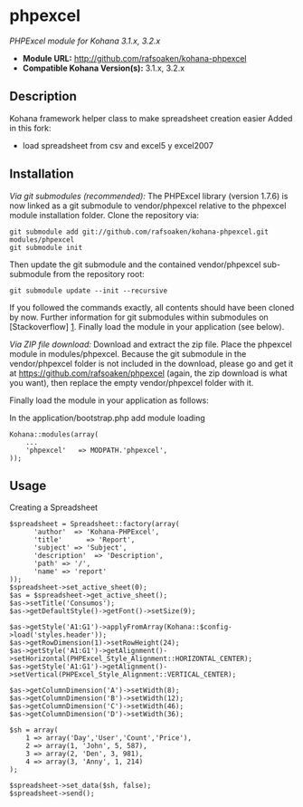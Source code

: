 # phpexcel

*PHPExcel module for Kohana 3.1.x, 3.2.x*

- **Module URL:** <http://github.com/rafsoaken/kohana-phpexcel>
- **Compatible Kohana Version(s):** 3.1.x, 3.2.x

## Description

Kohana framework helper class to make spreadsheet creation easier
Added in this fork:
- load spreadsheet from csv and excel5 y excel2007

## Installation



*Via git submodules (recommended):*
The PHPExcel library (version 1.7.6) is now linked as a git submodule to vendor/phpexcel relative to the phpexcel module installation folder.
Clone the repository via:

    git submodule add git://github.com/rafsoaken/kohana-phpexcel.git modules/phpexcel
    git submodule init

Then update the git submodule and the contained vendor/phpexcel sub-submodule from the repository root:

    git submodule update --init --recursive

If you followed the commands exactly, all contents should have been cloned by now. Further information for git submodules within submodules on [Stackoverflow] [1].
Finally load the module in your application (see below).

*Via ZIP file download:*
Download and extract the zip file. Place the phpexcel module in modules/phpexcel.
Because the git submodule in the vendor/phpexcel folder is not included in the download, please go and get it at
<https://github.com/rafsoaken/phpexcel> (again, the zip download is what you want), then replace the empty vendor/phpexcel folder with it.

Finally load the module in your application as follows:

In the application/bootstrap.php add module loading
    
    Kohana::modules(array(
        ...
        'phpexcel'   => MODPATH.'phpexcel',
    ));

## Usage

Creating a Spreadsheet

    $spreadsheet = Spreadsheet::factory(array(
          'author'  => 'Kohana-PHPExcel',
          'title'      => 'Report',
          'subject' => 'Subject',
          'description'  => 'Description',
          'path' => '/',
          'name' => 'report'
    ));
    $spreadsheet->set_active_sheet(0);
    $as = $spreadsheet->get_active_sheet();
    $as->setTitle('Consumos');
    $as->getDefaultStyle()->getFont()->setSize(9);

    $as->getStyle('A1:G1')->applyFromArray(Kohana::$config->load('styles.header'));
    $as->getRowDimension(1)->setRowHeight(24);
    $as->getStyle('A1:G1')->getAlignment()->setHorizontal(PHPExcel_Style_Alignment::HORIZONTAL_CENTER);
    $as->getStyle('A1:G1')->getAlignment()->setVertical(PHPExcel_Style_Alignment::VERTICAL_CENTER);

    $as->getColumnDimension('A')->setWidth(8);
    $as->getColumnDimension('B')->setWidth(12);
    $as->getColumnDimension('C')->setWidth(46);
    $as->getColumnDimension('D')->setWidth(36);
    
    $sh = array(
    	1 => array('Day','User','Count','Price'),
    	2 => array(1, 'John', 5, 587),
    	3 => array(2, 'Den', 3, 981),
    	4 => array(3, 'Anny', 1, 214)
    );
    
    $spreadsheet->set_data($sh, false);
    $spreadsheet->send();


[1]: http://stackoverflow.com/questions/1535524/git-submodule-inside-of-a-submodule        "Stackoverflow"
